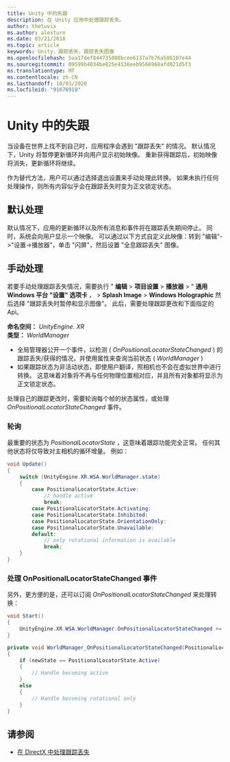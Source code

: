 ```yaml
---
title: Unity 中的失跟
description: 在 Unity 应用中处理跟踪丢失。
author: thetuvix
ms.author: alexturn
ms.date: 03/21/2018
ms.topic: article
keywords: Unity，跟踪丢失，跟踪丢失图像
ms.openlocfilehash: 5aa17def844735088bcee6137a7b76a586107e44
ms.sourcegitcommit: 09599b4034be825e4536eeb9566968afd021d5f3
ms.translationtype: MT
ms.contentlocale: zh-CN
ms.lasthandoff: 10/03/2020
ms.locfileid: "91676919"
---
```

# <a name="tracking-loss-in-unity"></a>Unity 中的失跟

当设备在世界上找不到自己时，应用程序会遇到 "跟踪丢失" 的情况。 默认情况下，Unity 将暂停更新循环并向用户显示初始映像。 重新获得跟踪后，初始映像将消失，更新循环将继续。

作为替代方法，用户可以通过选择退出设置来手动处理此转换。 如果未执行任何处理操作，则所有内容似乎会在跟踪丢失时变为正文锁定状态。

## <a name="default-handling"></a>默认处理

默认情况下，应用的更新循环以及所有消息和事件将在跟踪丢失期间停止。 同时，系统会向用户显示一个映像。 可以通过以下方式自定义此映像：转到 "编辑"->"设置->播放器"，单击 "闪屏"，然后设置 "全息跟踪丢失" 图像。

## <a name="manual-handling"></a>手动处理

若要手动处理跟踪丢失情况，需要执行 " **编辑**  >  **项目设置**  >  **播放器**  >  " **通用 Windows 平台 "设置" 选项卡** ，  >  **Splash Image**  >  **Windows Holographic** 然后选择 "跟踪丢失时暂停和显示图像"。 此后，需要处理跟踪更改和下面指定的 Api。

**命名空间：** *UnityEngine. XR*<br>
**类型：** *WorldManager*

* 全局管理器公开一个事件，以检测 ( *OnPositionalLocatorStateChanged* ) 的跟踪丢失/获得的情况，并使用属性来查询当前状态 ( *WorldManager* ) 
* 如果跟踪状态为非活动状态，即使用户翻译，照相机也不会在虚拟世界中进行转换。 这意味着对象将不再与任何物理位置相对应，并且所有对象都将显示为正文锁定状态。

处理自己的跟踪更改时，需要轮询每个帧的状态属性，或处理 *OnPositionalLocatorStateChanged* 事件。

### <a name="polling"></a>轮询

最重要的状态为 *PositionalLocatorState* ，这意味着跟踪功能完全正常。 任何其他状态将仅导致对主相机的循环增量。 例如：

```cs
void Update()
{
    switch (UnityEngine.XR.WSA.WorldManager.state)
    {
        case PositionalLocatorState.Active:
            // handle active
            break;
        case PositionalLocatorState.Activating:
        case PositionalLocatorState.Inhibited:
        case PositionalLocatorState.OrientationOnly:
        case PositionalLocatorState.Unavailable:
        default:
            // only rotational information is available
            break;
    }
}
```

### <a name="handling-the-onpositionallocatorstatechanged-event"></a>处理 OnPositionalLocatorStateChanged 事件

另外，更方便的是，还可以订阅 *OnPositionalLocatorStateChanged* 来处理转换：

```cs
void Start()
{
    UnityEngine.XR.WSA.WorldManager.OnPositionalLocatorStateChanged += WorldManager_OnPositionalLocatorStateChanged;
}

private void WorldManager_OnPositionalLocatorStateChanged(PositionalLocatorState oldState, PositionalLocatorState newState)
{
    if (newState == PositionalLocatorState.Active)
    {
        // Handle becoming active
    }
    else
    {
        // Handle becoming rotational only
    }
}
```

## <a name="see-also"></a>请参阅
* [在 DirectX 中处理跟踪丢失](../native/coordinate-systems-in-directx.md#handling-tracking-loss)
